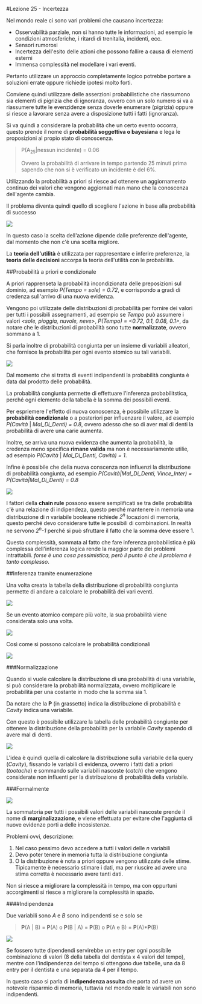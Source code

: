 #Lezione 25 - Incertezza

Nel mondo reale ci sono vari problemi che causano incertezza:

- Osservabilità parziale, non si hanno tutte le informazioni, ad esempio le condizioni atmosferiche, i ritardi di trenitalia, incidenti, ecc.
- Sensori rumorosi
- Incertezza dell'esito delle azioni che possono fallire a causa di elementi esterni
- Immensa complessità nel modellare i vari eventi.

Pertanto utilizzare un approccio completamente logico potrebbe portare a soluzioni errate oppure richiede ipotesi molto forti.

Conviene quindi utilizzare delle asserzioni probabilistiche che riassumono sia elementi di pigrizia che di ignoranza, ovvero con un solo numero si va a riassumere tutte le evenzidenze senza doverle enumerare (pigrizia) oppure si riesce a lavorare senza avere a disposizione tutti i fatti (ignoranza).

Si va quindi a considerare la probabilità che un certo evento occorra, questo prende il nome di **probabilità soggettiva o bayesiana** e lega le proposizioni al propio stato di conoscenza.

> P(A<sub>25</sub>|nessun incidente) = 0.06
> 
> Ovvero la probabilità di arrivare in tempo partendo 25 minuti prima sapendo che non si è verificato un incidente è del 6%.

Utilizzando la probabilità a priori si riesce ad ottenere un aggiornamento continuo dei valori che vengono aggiornati man mano che la conoscenza dell'agente cambia.

Il problema diventa quindi quello di scegliere l'azione in base alla probabilità di successo

![](./immagini/l25-prob.png)

In questo caso la scelta dell'azione dipende dalle preferenze dell'agente, dal momento che non c'è una scelta migliore.

La **teoria dell'utilità** è utilizzata per rappresentare e inferire preferenze, la **teoria delle decisioni** accorpa la teoria dell'utilità con le probabilità.

##Probabilità a priori e condizionale

A priori rapprenseta la probabilità incondizionata delle preposizioni sul dominio, ad esempio *P(Tempo = sole) = 0.72*, e corrispondo a gradi di credenza sull'arrivo di una nuova evidenza.

Vengono poi utilizzate delle distribuzioni di probabilità per fornire dei valori per tutti i possibili assegnamenti, ad esempio se *Tempo* può assumere i valori *<sole, pioggia, nuvole, neve>*, *P(Tempo) = <0.72, 0.1, 0.08, 0.1>*, da notare che le distribuzioni di probabilità sono tutte **normalizzate**, ovvero sommano a 1.

Si parla inoltre di probabilità congiunta per un insieme di variabili alleatori, che fornisce la probabilità per ogni evento atomico su tali variabili.

![](./immagini/l25-tab.png)

Dal momento che si tratta di eventi indipendenti la probabilità congiunta è data dal prodotto delle probabilità.

La probabilità congiunta permette di effettuare l'inferenza probabilitstica, perché ogni elemento della tabella è la somma dei possibili eventi.

Per espriemere l'effetto di nuova conoscenza, è possibile utilizzare la **probabilità condizionale** o a posteriori per influenzare il valore, ad esempio *P(Cavità* | *Mal_Di_Denti) = 0.8*, ovvero adesso che so di aver mal di denti la probabilità di avere una carie aumenta.

Inoltre, se arriva una nuova evidenza che aumenta la probabilità, la credenza meno specifica **rimane valida** ma non è necessariamente utilie, ad esempio *P(Cavità* | *Mal_Di_Denti, Cavità) = 1*.

Infine è possibile che della nuova conscenza non influenzi la distribuzione di probabilità congiunta, ad esempio *P(Cavità|Mal_Di_Denti, Vince_Inter) = P(Cavità|Mal_Di_Denti) = 0.8*

![](./immagini/l25-prob-cond.png)

I fattori della **chain rule** possono essere semplificati se tra delle probabilità c'è una relazione di indipendeza, questo perché mantenere in memoria una distribuzione di *n* variabile booleane richiede *2<sup>n</sup>* locazioni di memoria, questo perché devo considerare tutte le possibili di combinazioni. In realtà ne servono *2<sup>n</sup>-1* perché si può sfruttare il fatto che la somma deve essere 1.

Questa complessità, sommata al fatto che fare inferenza probabilistica è più complessa dell'inferenza logica rende la maggior parte dei problemi intrattabili. *forse è una cosa pessimistica, però il punto è che il problema è tanto complesso*.

##Inferenza tramite enumerazione

Una volta creata la tabella della distribuzione di probabilità congiunta permette di andare a calcolare le probabilità dei vari eventi.

![](./immagini/l25-tabella.png)

Se un evento atomico compare più volte, la sua probabilità viene considerata solo una volta.

![](./immagini/l25-tabella-2.png)

Così come si possono calcolare le probabilità condizionali

![](./immagini/l25-tabella-3.png)

###Normalizzazione

Quando si vuole calcolare la distribuzione di una probabilità di una variabile, si può considerare la probabilità normalizzata, ovvero moltiplicare le probabilità per una costante in modo che la somma sia 1.

Da notare che la **P** (in grassetto) indica la distribuzione di probabilità e *Cavity* indica una variabile.

Con questo è possibile utilizzare la tabella delle probabilità congiunte per ottenere la distribuzione della probabilità per la variabile *Cavity* sapendo di avere mal di denti.

![](./immagini/l25-tabella-4.png)

L'idea è quindi quella di calcolare la distribuzione sulla variabile della query (*Cavity*), fissando le variabili di evidenza, ovverro i fatti dati a priori (*tootache*) e sommando sulle variabili nascoste (*catch*) che vengono considerate non influenti per la distribuzione di probabilità della variabile.

###Formalmente

![](./immagini/l25-enumerazione.png)

La sommatoria per tutti i possibili valori delle variabili nascoste prende il nome di **marginalizzazione**, e viene effettuata per evitare che l'aggiunta di nuove evidenze porti a delle incosistenze.

Problemi ovvi, descrizione:

1. Nel caso pessimo devo accedere a tutti i valori delle *n* variabili
2. Devo poter tenere in memoria tutta la distribuzione congiunta
3. O la distribuzione è nota a priori oppure vengono utilizzate delle stime. Tipicamente è necessario stimare i dati, ma per riuscire ad avere una stima corretta è necessario avere tanti dati.

Non si riesce a migliorare la complessità in tempo, ma con oppurtuni accorgimenti si riesce a migliorare la complessità in spazio.

####Indipendenza

Due variabili sono *A* e *B* sono indipendenti se e solo se

> **P**(A | B) = **P**(A) o **P**(B | A) = **P**(B) o **P**(A e B) = **P**(A)***P**(B)

![](./immagini/l25-indipendenza.png)

Se fossero tutte dipendendi servirebbe un entry per ogni possibile combinazione di valori (8 della tabella del dentista x 4 valori del tempo), mentre con l'indipendenza del tempo si ottengono due tabelle, una da 8 entry per il dentista e una separata da 4 per il tempo.

In questo caso si parla di **indipendenza assulta** che porta ad avere un notevole risparmio di memoria, tuttavia nel mondo reale le variabili non sono indipendenti.